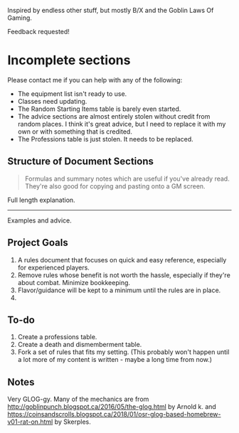 

Inspired by endless other stuff, but mostly B/X and the Goblin Laws Of Gaming.

Feedback requested!

# Incomplete sections

Please contact me if you can help with any of the following:

* The equipment list isn't ready to use.
* Classes need updating.
* The Random Starting Items table is barely even started.
* The advice sections are almost entirely stolen without credit from random places. I think it's great advice, but I need to replace it with my own or with something that is credited.
* The Professions table is just stolen. It needs to be replaced.

## Structure of Document Sections

> Formulas and summary notes which are useful if you've already read. They're also good for copying and pasting onto a GM screen.

Full length explanation.

------

Examples and advice.

## Project Goals

1. A rules document that focuses on quick and easy reference, especially for experienced players.
2. Remove rules whose benefit is not worth the hassle, especially if they're about combat. Minimize bookkeeping.
3. Flavor/guidance will be kept to a minimum until the rules are in place.
4. 

## To-do

1. Create a professions table.
2. Create a death and dismemberment table.
3. Fork a set of rules that fits my setting. (This probably won't happen until a lot more of my content is written - maybe a long time from now.)

## Notes

Very GLOG-gy. Many of the mechanics are from http://goblinpunch.blogspot.ca/2016/05/the-glog.html by Arnold k. and https://coinsandscrolls.blogspot.ca/2018/01/osr-glog-based-homebrew-v01-rat-on.html by Skerples. 

